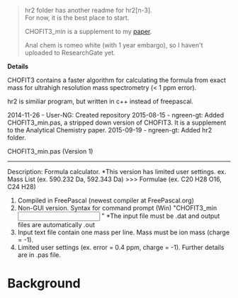 >hr2 folder has another readme for hr2[n-3].  
>For now, it is the best place to start.
>
>CHOFIT3_min is a supplement to my [paper](https://www.researchgate.net/publication/274720348_Fast_Graphically_Inspired_Algorithm_for_Assignment_of_Molecular_Formulae_in_Ultrahigh_Resolution_Mass_Spectrometry).
>
>Anal chem is romeo white (with 1 year embargo), so I haven't uploaded to ResearchGate yet.


**Details**

CHOFIT3 contains a faster algorithm for calculating the formula from exact mass for 
ultrahigh resolution mass spectrometry (< 1 ppm error).  

hr2 is similiar program, but written in c++ instead of freepascal.

2014-11-26 - User-NG: Created repository
2015-08-15 - ngreen-gt: Added CHOFIT3_min.pas, a stripped down version of CHOFIT3.  It is a supplement to the Analytical Chemistry paper.
2015-09-19 - ngreen-gt: Added hr2 folder.


CHOFIT3_min.pas (Version 1)
***************
Description: Formula calculator. *This version has limited user settings. 
ex. Mass List (ex. 590.232 Da, 592.343 Da)  >>> Formulae (ex. C20 H28 O16, C24 H28)
1) Compiled in FreePascal (newest compiler at FreePascal.org)
2) Non-GUI version.  Syntax for command prompt (Win) "CHOFIT3_min <input name> <output name> <low mass> <high mass> <max nitrogen> <max sulfur> <max phosphorus> <max carbon-13>"  *The input file must be .dat and output files are automatically .out
3) Input text file contain one mass per line.  Mass must be ion mass (charge = -1).
3) Limited user settings (ex. error = 0.4 ppm, charge = -1). Further details are in .pas file.


Background
======================================================================

